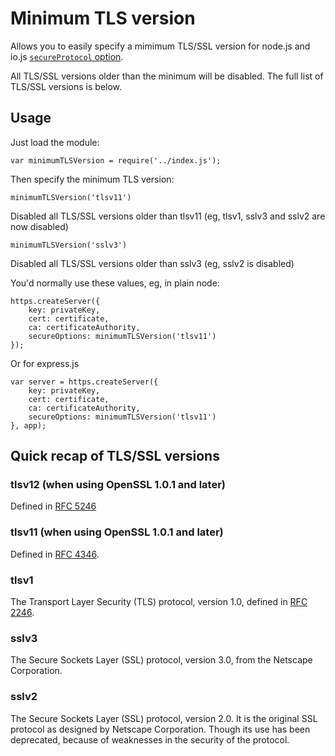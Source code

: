 # Minimum TLS version

Allows you to easily specify a mimimum TLS/SSL version for node.js and io.js [`secureProtocol` option](https://iojs.org/api/tls.html).

All TLS/SSL versions older than the minimum will be disabled. The full list of TLS/SSL versions is below.

## Usage

Just load the module:

	var minimumTLSVersion = require('../index.js');

Then specify the minimum TLS version:

	minimumTLSVersion('tlsv11')

Disabled all TLS/SSL versions older than tlsv11 (eg, tlsv1, sslv3 and sslv2 are now disabled)

	minimumTLSVersion('sslv3')

Disabled all TLS/SSL versions older than sslv3 (eg, sslv2 is disabled)

You'd normally use these values, eg, in plain node:

	https.createServer({
		key: privateKey,
		cert: certificate,
		ca: certificateAuthority,
		secureOptions: minimumTLSVersion('tlsv11')
	});

Or for express.js

	var server = https.createServer({
		key: privateKey,
		cert: certificate,
		ca: certificateAuthority,
		secureOptions: minimumTLSVersion('tlsv11')
	}, app);


## Quick recap of TLS/SSL versions

### tlsv12 (when using OpenSSL 1.0.1 and later)

Defined in [RFC 5246](https://tools.ietf.org/html/rfc5246)

### tlsv11 (when using OpenSSL 1.0.1 and later)

Defined in [RFC 4346](https://tools.ietf.org/html/rfc4346).

### tlsv1

The Transport Layer Security (TLS) protocol, version 1.0, defined in [RFC 2246](https://tools.ietf.org/html/rfc2246).

### sslv3

The Secure Sockets Layer (SSL) protocol, version 3.0, from the Netscape Corporation.

### sslv2

The Secure Sockets Layer (SSL) protocol, version 2.0. It is the original SSL protocol as designed by Netscape Corporation. Though its use has been deprecated, because of weaknesses in the security of the protocol.
